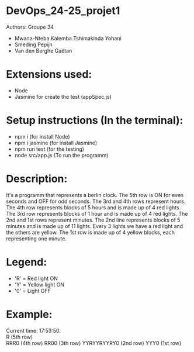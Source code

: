 # DevOps_24-25_projet1
 Authors: Groupe 34
 - Mwana-Nteba Kalemba Tshimakinda Yohani
 - Smeding Pepijn
 - Van den Berghe Gaëtan

# Extensions used:
 - Node
 - Jasmine for create the test (appSpec.js)


# Setup instructions (In the terminal):
   - npm i (for install Node)
   - npm i jasmine (for install Jasmine)
   - npm run test (for the testing)
   - node src/app.js (To run the programm)

# Description:
It's a programm that represents a berlin clock.
The 5th row is ON for even seconds and OFF for odd seconds.
The 3rd and 4th rows represent hours.
The 4th row represents blocks of 5 hours and is made up of 4 red lights.
The 3rd row represents blocks of 1 hour and is made up of 4 red lights.
The 2nd and 1st rows represent minutes.
The 2nd line represents blocks of 5 minutes and is made up of 11 lights. Every 3 lights we have a red light and the others are yellow.
The 1st row is made up of 4 yellow blocks, each representing one minute.

# Legend:
- 'R' = Red light ON
- 'Y' = Yellow light ON
- '0' = Light OFF

# Example:
Current time: 17:53:50.  
 R             (5th row)  
 RRR0          (4th row) 
 RR00          (3th row) 
 YYRYYRYYRY0   (2nd row) 
 YYY0          (1st row) 







